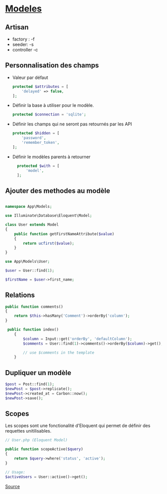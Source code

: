 # [Modeles](readme.md)

## Artisan

* factory : -f
* seeder: -s
* controller -c

## Personnalisation des champs

* Valeur par défaut

    ```php
    protected $attributes = [
        'delayed' => false,
    ];
    ```

* Définir la base à utiliser pour le modèle.

    ```php
    protected $connection = 'sqlite';
    ```

* Définir les champs qui ne seront pas retournés par les API

    ```php
    protected $hidden = [
        'password',
        'remember_token',
    ];
    ```

* Définir le modèles parents à retourner

  ```php
    protected $with = [
        'model',
    ];

## Ajouter des methodes au modèle

```php

namespace App\Models;

use Illuminate\Database\Eloquent\Model;

class User extends Model
{
    public function getFirstNameAttribute($value)
    {
        return ucfirst($value);
    }
}
```

```php
use App\Models\User;

$user = User::find(1);

$firstName = $user->first_name;
```

## Relations

```php
public function comments()
{
    return $this->hasMany('Comment')->orderBy('column');
}
```

```php
 public function index()
    {
        $column = Input::get('orderBy', 'defaultColumn');
        $comments = User::find(1)->comments()->orderBy($column)->get();

        // use $comments in the template
    }
```

## Dupliquer un modèle

```php
$post = Post::find(1);
$newPost = $post->replicate();
$newPost->created_at = Carbon::now();
$newPost->save();
```

## Scopes

Les scopes sont une fonctionalité d'Eloquent qui permet de définir des requettes unitilisables.

```php
// User.php (Eloquent Model)

public function scopeActive($query)
{
    return $query->where('status', 'active');
}

// Usage:
$activeUsers = User::active()->get();
```

[Source](https://arjunamrutiya.medium.com/mastering-laravel-scope-a-comprehensive-guide-with-code-examples-daa54a4ee633)